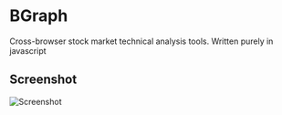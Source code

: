 # BGraph

Cross-browser stock market technical analysis tools. Written purely in javascript

## Screenshot

![Screenshot][screenshot]

[screenshot]: http://blackbull.in/images/github/Screenshot.png

